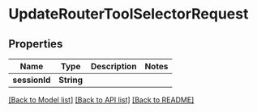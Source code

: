 # UpdateRouterToolSelectorRequest

## Properties
Name | Type | Description | Notes
------------ | ------------- | ------------- | -------------
**sessionId** | **String** |  | 

[[Back to Model list]](../README.md#documentation-for-models) [[Back to API list]](../README.md#documentation-for-api-endpoints) [[Back to README]](../README.md)


